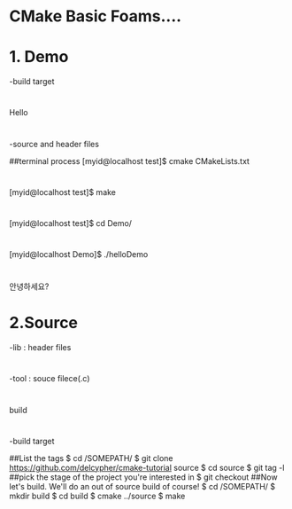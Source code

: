# CMake Basic Foams....


# 1. Demo
   -build target
#
   Hello
#
   -source and header files

##terminal process
[myid@localhost test]$ cmake CMakeLists.txt
#
[myid@localhost test]$ make
#
[myid@localhost test]$ cd Demo/
#
[myid@localhost Demo]$ ./helloDemo
#
안녕하세요?

# 2.Source
   -lib : header files
#
   -tool : souce filece(.c)
#
  build
#
   -build target

##List the tags
$ cd /SOMEPATH/
$ git clone https://github.com/delcypher/cmake-tutorial source
$ cd source
$ git tag -l
##pick the stage of the project you're interested in
$ git checkout <tagname>
##Now let's build. We'll do an out of source build of course!
$ cd /SOMEPATH/
$ mkdir build
$ cd build
$ cmake ../source
$ make

